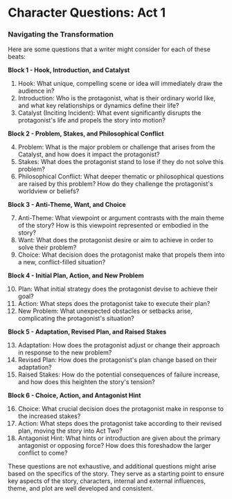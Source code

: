 # Character Questions: Act 1 

### Navigating the Transformation 

Here are some questions that a writer might consider for each of these beats:

**Block 1 - Hook, Introduction, and Catalyst**

1. Hook: What unique, compelling scene or idea will immediately draw the audience in?
2. Introduction: Who is the protagonist, what is their ordinary world like, and what key relationships or dynamics define their life?
3. Catalyst (Inciting Incident): What event significantly disrupts the protagonist's life and propels the story into motion?

**Block 2 - Problem, Stakes, and Philosophical Conflict**

4. Problem: What is the major problem or challenge that arises from the Catalyst, and how does it impact the protagonist?
5. Stakes: What does the protagonist stand to lose if they do not solve this problem?
6. Philosophical Conflict: What deeper thematic or philosophical questions are raised by this problem? How do they challenge the protagonist's worldview or beliefs?

**Block 3 - Anti-Theme, Want, and Choice**

7. Anti-Theme: What viewpoint or argument contrasts with the main theme of the story? How is this viewpoint represented or embodied in the story?
8. Want: What does the protagonist desire or aim to achieve in order to solve their problem?
9. Choice: What decision does the protagonist make that propels them into a new, conflict-filled situation?

**Block 4 - Initial Plan, Action, and New Problem**

10. Plan: What initial strategy does the protagonist devise to achieve their goal?
11. Action: What steps does the protagonist take to execute their plan?
12. New Problem: What unexpected obstacles or setbacks arise, complicating the protagonist's situation?

**Block 5 - Adaptation, Revised Plan, and Raised Stakes**

13. Adaptation: How does the protagonist adjust or change their approach in response to the new problem?
14. Revised Plan: How does the protagonist's plan change based on their adaptation?
15. Raised Stakes: How do the potential consequences of failure increase, and how does this heighten the story's tension?

**Block 6 - Choice, Action, and Antagonist Hint**

16. Choice: What crucial decision does the protagonist make in response to the increased stakes?
17. Action: What steps does the protagonist take according to their revised plan, moving the story into Act Two?
18. Antagonist Hint: What hints or introduction are given about the primary antagonist or opposing force? How does this foreshadow the larger conflict to come?

These questions are not exhaustive, and additional questions might arise based on the specifics of the story. They serve as a starting point to ensure key aspects of the story, characters, internal and external influences, theme, and plot are well developed and consistent.

